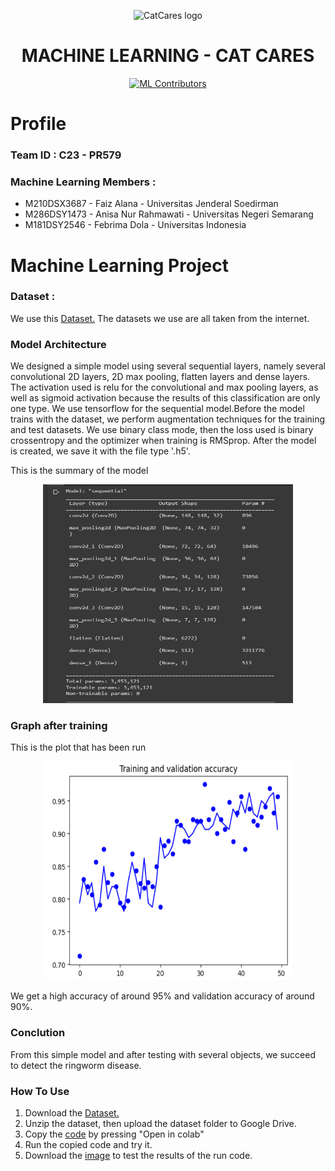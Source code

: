 <p align="center">
  <img src="https://github.com/CatCares/CatCares_CC/assets/133958617/32bea8d2-77d7-41f6-b219-742e21e204f2" alt="CatCares logo" height="200" />
</p>

<h1 align="center">MACHINE LEARNING - CAT CARES</h1>

<div align="center">

[![ML Contributors](https://img.shields.io/github/contributors/CatCares/CatCares_ML?color=blue)](#mlcontributors)
</div>

# Profile 

### Team ID : C23 - PR579

### Machine Learning Members :

* M210DSX3687 - Faiz Alana - Universitas Jenderal Soedirman
* M286DSY1473 - Anisa Nur Rahmawati - Universitas Negeri Semarang
* M181DSY2546 - Febrima Dola - Universitas Indonesia


# Machine Learning Project 

### Dataset :
We use this [Dataset.](https://drive.google.com/drive/folders/1qH0IgxUk5CcmJmTGipvNLBR9z_BK2syp?usp=drive_link) The datasets we use are all taken from the internet. 

### Model Architecture 
We designed a simple model using several sequential layers, namely several convolutional 2D layers, 2D max pooling, flatten layers and dense layers. The activation used is relu for the convolutional and max pooling layers, as well as sigmoid activation because the results of this classification are only one type. We use tensorflow for the sequential model.Before the model trains with the dataset, we perform augmentation techniques for the training and test datasets. We use binary class mode, then the loss used is binary crossentropy and the optimizer when training is RMSprop. After the model is created, we save it with the file type '.h5'.

This is the summary of the model 
<p align="center">
  <img width="400" height="350" src="https://github.com/CatCares/CatCares_ML/blob/main/Model%20Architecture.png">
</p>


### Graph after training

This is the plot that has been run
<p align="center">
  <img width="400" height="350" src="https://github.com/CatCares/CatCares_ML/blob/main/Plot%20accuracy.png">
</p>

We get a high accuracy of around 95% and validation accuracy of around 90%.

### Conclution
From this simple model and after testing with several objects, we succeed to detect the ringworm disease.

### How To Use
1. Download the [Dataset.](https://drive.google.com/drive/folders/1qH0IgxUk5CcmJmTGipvNLBR9z_BK2syp?usp=drive_link)
2. Unzip the dataset, then upload the dataset folder to Google Drive.
3. Copy the [code](https://github.com/CatCares/CatCares_ML/blob/main/Ringworm_Prediction.ipynb) by pressing "Open in colab"
4. Run the copied code and try it.
5. Download the [image](https://github.com/CatCares/CatCares_ML/tree/main/Test%20Images) to test the results of the run code.

